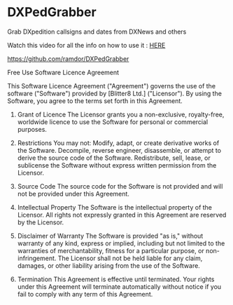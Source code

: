 # DXPedGrabber
Grab DXpedition callsigns and dates from DXNews and others

Watch this video for all the info on how to use it : [HERE](https://youtu.be/-u_xuLOUVCk)

https://github.com/ramdor/DXPedGrabber

Free Use Software Licence Agreement

This Software Licence Agreement ("Agreement") governs the use of the software ("Software") provided by [Blitter8 Ltd.] ("Licensor"). By using the Software, you agree to the terms set forth in this Agreement.

1. Grant of Licence
The Licensor grants you a non-exclusive, royalty-free, worldwide licence to use the Software for personal or commercial purposes.

2. Restrictions
You may not:
Modify, adapt, or create derivative works of the Software.
Decompile, reverse engineer, disassemble, or attempt to derive the source code of the Software.
Redistribute, sell, lease, or sublicense the Software without express written permission from the Licensor.

3. Source Code
The source code for the Software is not provided and will not be provided under this Agreement.

4. Intellectual Property
The Software is the intellectual property of the Licensor. All rights not expressly granted in this Agreement are reserved by the Licensor.

5. Disclaimer of Warranty
The Software is provided "as is," without warranty of any kind, express or implied, including but not limited to the warranties of merchantability, fitness for a particular purpose, or non-infringement. The Licensor shall not be held liable for any claim, damages, or other liability arising from the use of the Software.

6. Termination
This Agreement is effective until terminated. Your rights under this Agreement will terminate automatically without notice if you fail to comply with any term of this Agreement.
